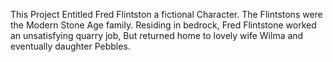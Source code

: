This Project Entitled Fred Flintston a fictional Character.
The Flintstons were the Modern Stone Age family.
Residing in bedrock, Fred Flintstone worked an unsatisfying quarry job,
But returned home to lovely wife Wilma and eventually daughter Pebbles.
 
